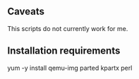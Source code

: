 ## Caveats

This scripts do not currently work for me.

## Installation requirements

yum -y install qemu-img parted kpartx perl
